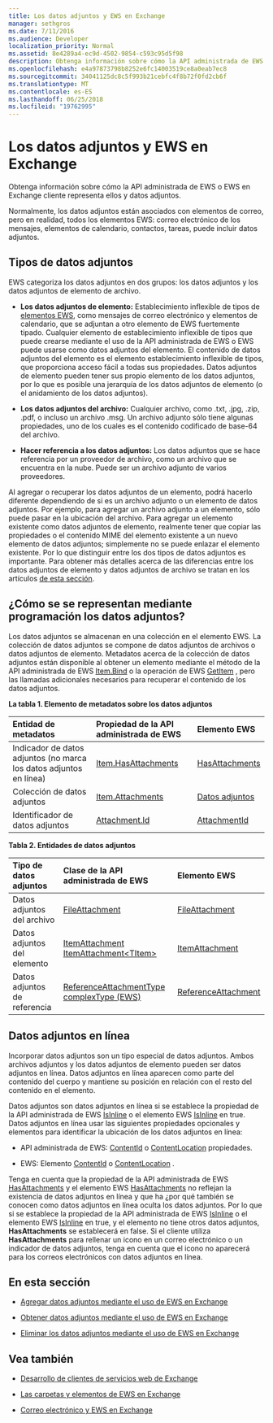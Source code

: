 ```yaml
---
title: Los datos adjuntos y EWS en Exchange
manager: sethgros
ms.date: 7/11/2016
ms.audience: Developer
localization_priority: Normal
ms.assetid: 8e4289a4-ec9d-4502-9854-c593c95d5f98
description: Obtenga información sobre cómo la API administrada de EWS o EWS en Exchange cliente representa ellos y datos adjuntos.
ms.openlocfilehash: e4a97873798b8252e6fc14003519ce8a0eab7ec8
ms.sourcegitcommit: 34041125dc8c5f993b21cebfc4f8b72f0fd2cb6f
ms.translationtype: MT
ms.contentlocale: es-ES
ms.lasthandoff: 06/25/2018
ms.locfileid: "19762995"
---
```

# <a name="attachments-and-ews-in-exchange"></a>Los datos adjuntos y EWS en Exchange

Obtenga información sobre cómo la API administrada de EWS o EWS en Exchange cliente representa ellos y datos adjuntos.
  
Normalmente, los datos adjuntos están asociados con elementos de correo, pero en realidad, todos los elementos EWS: correo electrónico de los mensajes, elementos de calendario, contactos, tareas, puede incluir datos adjuntos.
  
## <a name="types-of-attachments"></a>Tipos de datos adjuntos

EWS categoriza los datos adjuntos en dos grupos: los datos adjuntos y los datos adjuntos de elemento de archivo.
  
- **Los datos adjuntos de elemento:** Establecimiento inflexible de tipos de [elementos EWS](folders-and-items-in-ews-in-exchange.md), como mensajes de correo electrónico y elementos de calendario, que se adjuntan a otro elemento de EWS fuertemente tipado. Cualquier elemento de establecimiento inflexible de tipos que puede crearse mediante el uso de la API administrada de EWS o EWS puede usarse como datos adjuntos del elemento. El contenido de datos adjuntos del elemento es el elemento establecimiento inflexible de tipos, que proporciona acceso fácil a todas sus propiedades. Datos adjuntos de elemento pueden tener sus propio elemento de los datos adjuntos, por lo que es posible una jerarquía de los datos adjuntos de elemento (o el anidamiento de los datos adjuntos).
    
- **Los datos adjuntos del archivo:** Cualquier archivo, como .txt, .jpg, .zip, .pdf, o incluso un archivo .msg. Un archivo adjunto sólo tiene algunas propiedades, uno de los cuales es el contenido codificado de base-64 del archivo. 
    
- **Hacer referencia a los datos adjuntos:** Los datos adjuntos que se hace referencia por un proveedor de archivo, como un archivo que se encuentra en la nube. Puede ser un archivo adjunto de varios proveedores. 
    
Al agregar o recuperar los datos adjuntos de un elemento, podrá hacerlo diferente dependiendo de si es un archivo adjunto o un elemento de datos adjuntos. Por ejemplo, para agregar un archivo adjunto a un elemento, sólo puede pasar en la ubicación del archivo. Para agregar un elemento existente como datos adjuntos de elemento, realmente tener que copiar las propiedades o el contenido MIME del elemento existente a un nuevo elemento de datos adjuntos; simplemente no se puede enlazar el elemento existente. Por lo que distinguir entre los dos tipos de datos adjuntos es importante. Para obtener más detalles acerca de las diferencias entre los datos adjuntos de elemento y datos adjuntos de archivo se tratan en los artículos [de esta sección](#bk_inthissection).
  
## <a name="how-are-attachments-represented-programmatically"></a>¿Cómo se se representan mediante programación los datos adjuntos?

Los datos adjuntos se almacenan en una colección en el elemento EWS. La colección de datos adjuntos se compone de datos adjuntos de archivos o datos adjuntos de elemento. Metadatos acerca de la colección de datos adjuntos están disponible al obtener un elemento mediante el método de la API administrada de EWS [Item.Bind](http://msdn.microsoft.com/en-us/library/microsoft.exchange.webservices.data.item.bind%28v=exchg.80%29.aspx) o la operación de EWS [GetItem](http://msdn.microsoft.com/library/e3590b8b-c2a7-4dad-a014-6360197b68e4%28Office.15%29.aspx) , pero las llamadas adicionales necesarios para recuperar el contenido de los datos adjuntos. 
  
**La tabla 1. Elemento de metadatos sobre los datos adjuntos**

|**Entidad de metadatos**|**Propiedad de la API administrada de EWS**|**Elemento EWS**|
|:-----|:-----|:-----|
|Indicador de datos adjuntos (no marca los datos adjuntos en línea)  <br/> |[Item.HasAttachments](http://msdn.microsoft.com/en-us/library/microsoft.exchange.webservices.data.item.hasattachments%28v=exchg.80%29.aspx) <br/> |[HasAttachments](http://msdn.microsoft.com/library/538b7a85-11d7-4daa-8458-09b540760e8b%28Office.15%29.aspx) <br/> |
|Colección de datos adjuntos  <br/> |[Item.Attachments](http://msdn.microsoft.com/en-us/library/microsoft.exchange.webservices.data.item.attachments%28v=exchg.80%29.aspx) <br/> |[Datos adjuntos](http://msdn.microsoft.com/library/b470e614-34bb-44f0-8790-7ddbdcbbd29d%28Office.15%29.aspx) <br/> |
|Identificador de datos adjuntos  <br/> |[Attachment.Id](http://msdn.microsoft.com/en-us/library/microsoft.exchange.webservices.data.attachment.id%28v=exchg.80%29.aspx) <br/> |[AttachmentId](http://msdn.microsoft.com/library/55a5fd77-60d1-40fa-8144-770600cedc6a%28Office.15%29.aspx) <br/> |
   
**Tabla 2. Entidades de datos adjuntos**

|**Tipo de datos adjuntos**|**Clase de la API administrada de EWS**|**Elemento EWS**|
|:-----|:-----|:-----|
|Datos adjuntos del archivo  <br/> |[FileAttachment](http://msdn.microsoft.com/en-us/library/microsoft.exchange.webservices.data.fileattachment%28v=exchg.80%29.aspx) <br/> |[FileAttachment](http://msdn.microsoft.com/library/3ecea174-73d1-47fd-8917-6065cef1d565%28Office.15%29.aspx) <br/> |
|Datos adjuntos del elemento  <br/> |[ItemAttachment](http://msdn.microsoft.com/en-us/library/microsoft.exchange.webservices.data.itemattachment%28v=exchg.80%29.aspx) <br/> [ItemAttachment\<TItem\>](http://msdn.microsoft.com/en-us/library/dd635165%28v=exchg.80%29.aspx) <br/> |[ItemAttachment](http://msdn.microsoft.com/library/089ee599-f45e-46f5-a18a-5cfb3d2851ff%28Office.15%29.aspx) <br/> |
|Datos adjuntos de referencia  <br/> |[ReferenceAttachmentType complexType (EWS)](http://msdn.microsoft.com/library/18bfa012-e903-d7f3-528a-31ccceb65463%28Office.15%29.aspx) <br/> |[ReferenceAttachment](http://msdn.microsoft.com/library/b9bde862-6b75-4a81-8033-00a47be4dc2f%28Office.15%29.aspx) <br/> |
   
## <a name="inline-attachments"></a>Datos adjuntos en línea

Incorporar datos adjuntos son un tipo especial de datos adjuntos. Ambos archivos adjuntos y los datos adjuntos de elemento pueden ser datos adjuntos en línea. Datos adjuntos en línea aparecen como parte del contenido del cuerpo y mantiene su posición en relación con el resto del contenido en el elemento. 
  
Datos adjuntos son datos adjuntos en línea si se establece la propiedad de la API administrada de EWS [IsInline](http://msdn.microsoft.com/en-us/library/microsoft.exchange.webservices.data.attachment.isinline%28v=exchg.80%29.aspx) o el elemento EWS [IsInline](http://msdn.microsoft.com/library/5e7712c8-372a-4a16-be64-360c5ff3961a%28Office.15%29.aspx) en true. Datos adjuntos en línea usar las siguientes propiedades opcionales y elementos para identificar la ubicación de los datos adjuntos en línea: 
  
- API administrada de EWS: [ContentId](http://msdn.microsoft.com/en-us/library/microsoft.exchange.webservices.data.attachment.contentid%28v=exchg.80%29.aspx) o [ContentLocation](http://msdn.microsoft.com/en-us/library/microsoft.exchange.webservices.data.attachment.contentlocation%28v=exchg.80%29.aspx) propiedades. 
    
- EWS: Elemento [ContentId](http://msdn.microsoft.com/library/bc59100d-6079-414b-a6e0-7c15feaa3184%28Office.15%29.aspx) o [ContentLocation](http://msdn.microsoft.com/library/d91cf587-24e3-4c13-8784-5ca29787cca7%28Office.15%29.aspx) . 
    
Tenga en cuenta que la propiedad de la API administrada de EWS [HasAttachments](http://msdn.microsoft.com/en-us/library/microsoft.exchange.webservices.data.item.hasattachments%28v=exchg.80%29.aspx) y el elemento EWS [HasAttachments](http://msdn.microsoft.com/library/538b7a85-11d7-4daa-8458-09b540760e8b%28Office.15%29.aspx) no reflejan la existencia de datos adjuntos en línea y que ha ¿por qué también se conocen como datos adjuntos en línea oculta los datos adjuntos. Por lo que si se establece la propiedad de la API administrada de EWS [IsInline](http://msdn.microsoft.com/en-us/library/microsoft.exchange.webservices.data.attachment.isinline%28v=exchg.80%29.aspx) o el elemento EWS [IsInline](http://msdn.microsoft.com/library/5e7712c8-372a-4a16-be64-360c5ff3961a%28Office.15%29.aspx) en true, y el elemento no tiene otros datos adjuntos, **HasAttachments** se establecerá en false. Si el cliente utiliza **HasAttachments** para rellenar un icono en un correo electrónico o un indicador de datos adjuntos, tenga en cuenta que el icono no aparecerá para los correos electrónicos con datos adjuntos en línea. 
  
## <a name="in-this-section"></a>En esta sección
<a name="bk_inthissection"> </a>

- [Agregar datos adjuntos mediante el uso de EWS en Exchange](how-to-add-attachments-by-using-ews-in-exchange.md)
    
- [Obtener datos adjuntos mediante el uso de EWS en Exchange](how-to-get-attachments-by-using-ews-in-exchange.md)
    
- [Eliminar los datos adjuntos mediante el uso de EWS en Exchange](how-to-delete-attachments-by-using-ews-in-exchange.md)
    
## <a name="see-also"></a>Vea también
<a name="bk_additionalresources"> </a>

- [Desarrollo de clientes de servicios web de Exchange](develop-web-service-clients-for-exchange.md)
    
- [Las carpetas y elementos de EWS en Exchange](folders-and-items-in-ews-in-exchange.md)
    
- [Correo electrónico y EWS en Exchange](email-and-ews-in-exchange.md)
    

